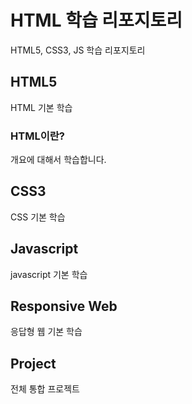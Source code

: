 # HTML 학습 리포지토리
HTML5, CSS3, JS 학습 리포지토리

## HTML5 
HTML 기본 학습

### HTML이란?
개요에 대해서 학습합니다.

## CSS3
CSS 기본 학습

## Javascript
javascript 기본 학습

## Responsive Web
응답형 웹 기본 학습

## Project
전체 통합 프로젝트

